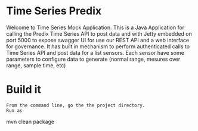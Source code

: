 # Time Series Predix
Welcome to Time Series Mock Application. This is a Java Application for calling the Predix Time Series API to post data and with Jetty embedded on port 5000 to expose swagger UI for use our REST API and a web interface for governance. It has built in mechanism to perform authenticated calls to Time Series API and post data for a list sensors. Each sensor have some parameters to configure data to generate (normal range, mesures over range, sample time, etc)

# Build it

    From the command line, go the the project directory.
    Run as

  mvn clean package
